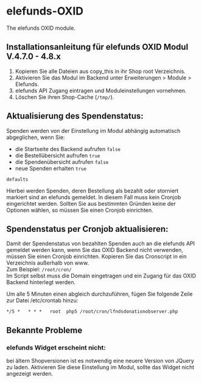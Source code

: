 # elefunds-OXID

The elefunds OXID module.


## Installationsanleitung für elefunds OXID Modul V.4.7.0 - 4.8.x

1. Kopieren Sie alle Dateien aus copy_this in ihr Shop root Verzeichnis.
2. Aktivieren Sie das Modul im Backend unter Erweiterungen > Module > Elefunds.
3. elefunds API Zugang eintragen und Moduleinstellungen vornehmen.
4. Löschen Sie ihren Shop-Cache (`/tmp/`).

## Aktualisierung des Spendenstatus:

Spenden werden von der Einstellung im Modul abhängig automatisch abgeglichen, wenn Sie:
- die Startseite des Backend aufrufen `false`
- die Bestellübersicht aufrufen `true`
- die Spendenübersicht aufrufen `false`
- neue Spenden erhalten `true`

`defaults`

Hierbei werden Spenden, deren Bestellung als bezahlt oder storniert markiert 
sind an elefunds gemeldet. In diesem Fall muss kein Cronjob eingerichtet werden.
Sollten Sie aus bestimmten Gründen keine der Optionen wählen, so müssen Sie
einen Cronjob einrichten.

## Spendenstatus per Cronjob aktualisieren:

Damit der Spendenstatus von bezahlten Spenden auch an die elefunds API gemeldet werden kann, 
wenn Sie das OXID Backend nicht verwenden, müssen Sie einen Cronjob einrichten.
Kopieren Sie das Cronscript in ein Verzeichnis außerhalb von www.  
Zum Beispiel: `/root/cron/`  
Im Script selbst muss die Domain eingetragen und ein Zugang für das OXID Backend hinterlegt werden.

Um alle 5 Minuten einen abgleich durchzuführen, fügen Sie folgende Zeile zur Datei /etc/crontab hinzu: 

    */5 *   * * *   root  php5 /root/cron/lfndsdonationobserver.php
    
## Bekannte Probleme
### elefunds Widget erscheint nicht:
bei ältern Shopversionen ist es notwendig eine neuere Version von JQuery zu laden.
Aktivieren Sie diese Einstellung im Modul, sollte das Widget nicht angezeigt werden.
